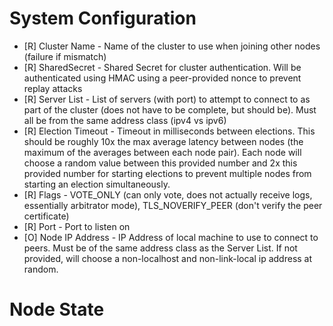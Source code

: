 

System Configuration
====================
- [R] Cluster Name     - Name of the cluster to use when joining other nodes (failure if mismatch)
- [R] SharedSecret     - Shared Secret for cluster authentication.  Will be authenticated using HMAC using a peer-provided nonce to prevent replay attacks
- [R] Server List      - List of servers (with port) to attempt to connect to as part of the cluster (does not have to be complete, but should be).  Must all be from the same address class (ipv4 vs ipv6)
- [R] Election Timeout - Timeout in milliseconds between elections.  This should be roughly 10x the max average latency between nodes (the maximum of the averages between each node pair).  Each node will choose a random value between this provided number and 2x this provided number for starting elections to prevent multiple nodes from starting an election simultaneously.
- [R] Flags            - VOTE_ONLY (can only vote, does not actually receive logs, essentially arbitrator mode), TLS_NOVERIFY_PEER (don't verify the peer certificate)
- [R] Port             - Port to listen on
- [O] Node IP Address  - IP Address of local machine to use to connect to peers.  Must be of the same address class as the Server List.  If not provided, will choose a non-localhost and non-link-local ip address at random.

Node State
==========

